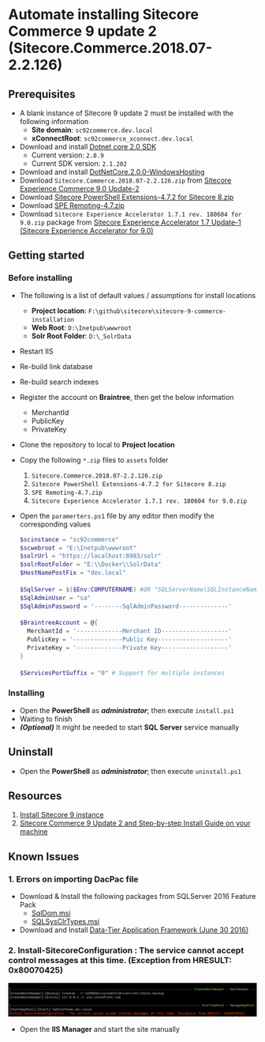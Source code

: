 # Automate installing Sitecore Commerce 9 update 2 (Sitecore.Commerce.2018.07-2.2.126)

## Prerequisites

- A blank instance of Sitecore 9 update 2 must be installed with the following information
  - **Site domain**: `sc92commerce.dev.local`
  - **xConnectRoot**: `sc92commerce_xconnect.dev.local`
- Download and install [Dotnet core 2.0 SDK](https://www.microsoft.com/net/download/thank-you/dotnet-sdk-2.1.202-windows-x64-installer)
  - Current version: `2.0.9`
  - Current SDK version: `2.1.202`
- Download and install [DotNetCore.2.0.0-WindowsHosting](https://download.microsoft.com/download/B/1/D/B1D7D5BF-3920-47AA-94BD-7A6E48822F18/DotNetCore.2.0.0-WindowsHosting.exe)
- Download `Sitecore.Commerce.2018.07-2.2.126.zip` from [Sitecore Experience Commerce 9.0 Update-2](https://dev.sitecore.net/Downloads/Sitecore_Commerce/90/Sitecore_Experience_Commerce_90_Update2.aspx)
- Download [Sitecore PowerShell Extensions-4.7.2 for Sitecore 8.zip](https://marketplace.sitecore.net/services/~/download/3D2CADDAB4A34CEFB1CFD3DD86D198D5.ashx?data=Sitecore%20PowerShell%20Extensions-4.7.2%20for%20Sitecore%208&itemId=6aaea046-83af-4ef1-ab91-87f5f9c1aa57)
- Download [SPE Remoting-4.7.zip](https://marketplace.sitecore.net/services/~/download/9624E65780594246A30FCB2F79770ECA.ashx?data=SPE%20Remoting-4.7&itemId=6aaea046-83af-4ef1-ab91-87f5f9c1aa57)
- Download `Sitecore Experience Accelerator 1.7.1 rev. 180604 for 9.0.zip` package from [Sitecore Experience Accelerator 1.7 Update-1 (Sitecore Experience Accelerator for 9.0)](https://dev.sitecore.net/Downloads/Sitecore_Experience_Accelerator/17/Sitecore_Experience_Accelerator_17_Update1.aspx)

## Getting started

### Before installing

- The following is a list of default values / assumptions for install locations
  - **Project location**: `F:\github\sitecore\sitecore-9-commerce-installation`
  - **Web Root**: `D:\Inetpub\wwwroot`
  - **Solr Root Folder**: `D:\_SolrData`
- Restart IIS
- Re-build link database
- Re-build search indexes
- Register the account on **Braintree**, then get the below information
  - MerchantId
  - PublicKey
  - PrivateKey
- Clone the repository to local to **Project location**
- Copy the following `*.zip` files to `assets` folder
    1. `Sitecore.Commerce.2018.07-2.2.126.zip`
    2. `Sitecore PowerShell Extensions-4.7.2 for Sitecore 8.zip`
    3. `SPE Remoting-4.7.zip`
    4. `Sitecore Experience Accelerator 1.7.1 rev. 180604 for 9.0.zip`
- Open the `paramerters.ps1` file by any editor then modify the corresponding values

  ```powershell
  $scinstance = "sc92commerce"
  $scwebroot = "E:\Inetpub\wwwroot"
  $solrUrl = "https://localhost:8983/solr"
  $solrRootFolder = "E:\\Docker\\SolrData"
  $HostNamePostFix = "dev.local"

  $SqlServer = $($Env:COMPUTERNAME) #OR "SQLServerName\SQLInstanceName"
  $SqlAdminUser = "sa"
  $SqlAdminPassword = '--------SqlAdminPassword--------------'

  $BraintreeAccount = @{
    MerchantId = '-------------Merchant ID-------------------'
    PublicKey = '--------------Public Key--------------------'
    PrivateKey = '-------------Private Key-------------------'
  }

  $ServicesPortSuffix = "0" # Support for multiple instances
  ```

### Installing

- Open the **PowerShell** as _**administrator**_; then execute `install.ps1`
- Waiting to finish
- _**(Optional)**_ It might be needed to start **SQL Server** service manually

## Uninstall

- Open the **PowerShell** as _**administrator**_; then execute `uninstall.ps1`

## Resources

1. [Install Sitecore 9 instance](https://kimcu.wordpress.com/2018/07/16/all-in-one-sitecore-9-0-multiple-versions-solr-with-ssl-through-docker/)
2. [Sitecore Commerce 9 Update 2 and Step-by-step Install Guide on your machine](https://buoctrenmay.com/2018/07/15/sitecore-commerce-9-update-2-and-step-by-step-install-guide-on-your-machine/)

## Known Issues

### 1. Errors on importing DacPac file

- Download & Install the following packages from SQLServer 2016 Feature Pack
  - [SqlDom.msi](https://download.microsoft.com/download/B/1/7/B1783FE9-717B-4F78-A39A-A2E27E3D679D/ENU/x64/SqlDom.msi)
  - [SQLSysClrTypes.msi](https://download.microsoft.com/download/B/1/7/B1783FE9-717B-4F78-A39A-A2E27E3D679D/ENU/x64/SQLSysClrTypes.msi)
- Download and Install [Data-Tier Application Framework (June 30 2016)](https://www.microsoft.com/en-us/download/details.aspx?id=53013)

### 2. Install-SitecoreConfiguration : The service cannot accept control messages at this time. (Exception from HRESULT: 0x80070425)

![Site cannot start](doc/commerce-install-sitestop.png)

- Open the **IIS Manager** and start the site manually